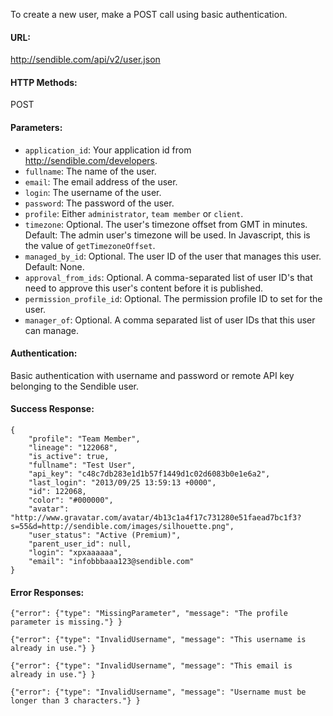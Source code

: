 To create a new user, make a POST call using basic authentication.

#### URL: ####
http://sendible.com/api/v2/user.json

#### HTTP Methods: ####
POST

#### Parameters: ####
  * `application_id`: Your application id from http://sendible.com/developers.
  * `fullname`: The name of the user.
  * `email`: The email address of the user.
  * `login`: The username of the user.
  * `password`: The password of the user.
  * `profile`: Either `administrator`, `team member` or `client`.
  * `timezone`: Optional. The user's timezone offset from GMT in minutes. Default: The admin user's timezone will be used. In Javascript, this is the value of `getTimezoneOffset`.
  * `managed_by_id`: Optional. The user ID of the user that manages this user. Default: None.
  * `approval_from_ids`: Optional. A comma-separated list of user ID's that need to approve this user's content before it is published.
  * `permission_profile_id`: Optional. The permission profile ID to set for the user.
  * `manager_of`: Optional. A comma separated list of user IDs that this user can manage.


#### Authentication: ####
Basic authentication with username and password or remote API key belonging to the Sendible user.

#### Success Response: ####
```
{
    "profile": "Team Member",
    "lineage": "122068",
    "is_active": true,
    "fullname": "Test User",
    "api_key": "c48c7db283e1d1b57f1449d1c02d6083b0e1e6a2",
    "last_login": "2013/09/25 13:59:13 +0000",
    "id": 122068,
    "color": "#000000",
    "avatar": "http://www.gravatar.com/avatar/4b13c1a4f17c731280e51faead7bc1f3?s=55&d=http://sendible.com/images/silhouette.png",
    "user_status": "Active (Premium)",
    "parent_user_id": null,
    "login": "xpxaaaaaa",
    "email": "infobbbaaa123@sendible.com"
}
```

#### Error Responses: ####
```
{"error": {"type": "MissingParameter", "message": "The profile parameter is missing."} }
```

```
{"error": {"type": "InvalidUsername", "message": "This username is already in use."} }
```

```
{"error": {"type": "InvalidUsername", "message": "This email is already in use."} }
```

```
{"error": {"type": "InvalidUsername", "message": "Username must be longer than 3 characters."} }
```